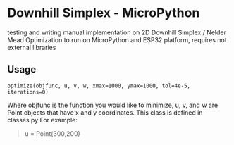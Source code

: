# Downhill Simplex - MicroPython
 testing and writing manual implementation on 2D Downhill Simplex / Nelder Mead Optimization to run on MicroPython and ESP32 platform, requires not external libraries

 ## Usage
```
optimize(objfunc, u, v, w, xmax=1000, ymax=1000, tol=4e-5, iterations=0)
```
Where objfunc is the function you would like to minimize, u, v, and w are Point objects that have x and y coordinates. This class is defined in classes.py
For example: 
> u = Point(300,200)
